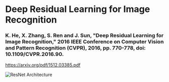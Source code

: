 # Deep Residual Learning for Image Recognition

### K. He, X. Zhang, S. Ren and J. Sun, "Deep Residual Learning for Image Recognition," 2016 IEEE Conference on Computer Vision and Pattern Recognition (CVPR), 2016, pp. 770-778, doi: 10.1109/CVPR.2016.90.

https://arxiv.org/pdf/1512.03385.pdf

![ResNet Architecture](https://miro.medium.com/max/2628/1*S3TlG0XpQZSIpoDIUCQ0RQ.jpeg)
